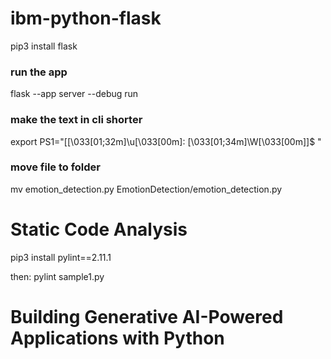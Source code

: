 # ibm-python-flask
pip3 install flask

### run the app
flask --app server --debug run

### make the text in cli shorter
export PS1="[\[\033[01;32m\]\u\[\033[00m\]: \[\033[01;34m\]\W\[\033[00m\]]\$ "

### move file to folder
mv emotion_detection.py EmotionDetection/emotion_detection.py


# Static Code Analysis
pip3 install pylint==2.11.1

then:  pylint sample1.py

# Building Generative AI-Powered Applications with Python